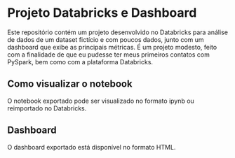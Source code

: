 # Projeto Databricks e Dashboard
Este repositório contém um projeto desenvolvido no Databricks para análise de dados de um dataset fictício e com poucos dados, junto com um dashboard que exibe as principais métricas. É um projeto modesto, feito com a finalidade de que eu pudesse ter meus primeiros contatos com PySpark, bem como com a plataforma Databricks.

## Como visualizar o notebook
O notebook exportado pode ser visualizado no formato ipynb ou reimportado no Databricks.

## Dashboard
O dashboard exportado está disponível no formato HTML.


